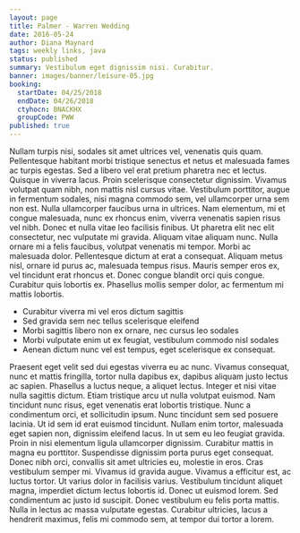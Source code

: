```yaml
---
layout: page
title: Palmer - Warren Wedding
date: 2016-05-24
author: Diana Maynard
tags: weekly links, java
status: published
summary: Vestibulum eget dignissim nisi. Curabitur.
banner: images/banner/leisure-05.jpg
booking:
  startDate: 04/25/2018
  endDate: 04/26/2018
  ctyhocn: BNACKHX
  groupCode: PWW
published: true
---
```

Nullam turpis nisi, sodales sit amet ultrices vel, venenatis quis quam. Pellentesque habitant morbi tristique senectus et netus et malesuada fames ac turpis egestas. Sed a libero vel erat pretium pharetra nec et lectus. Quisque in viverra lacus. Proin scelerisque consectetur dignissim. Vivamus volutpat quam nibh, non mattis nisl cursus vitae. Vestibulum porttitor, augue in fermentum sodales, nisi magna commodo sem, vel ullamcorper urna sem non est.
Nulla ullamcorper faucibus urna in ultrices. Nam elementum, mi et congue malesuada, nunc ex rhoncus enim, viverra venenatis sapien risus vel nibh. Donec et nulla vitae leo facilisis finibus. Ut pharetra elit nec elit consectetur, nec vulputate mi gravida. Aliquam vitae aliquam nunc. Nulla ornare mi a felis faucibus, volutpat venenatis mi tempor. Morbi ac malesuada dolor. Pellentesque dictum at erat a consequat. Aliquam metus nisl, ornare id purus ac, malesuada tempus risus. Mauris semper eros ex, vel tincidunt erat rhoncus et. Donec congue blandit orci quis congue. Curabitur quis lobortis ex. Phasellus mollis semper dolor, ac fermentum mi mattis lobortis.

* Curabitur viverra mi vel eros dictum sagittis
* Sed gravida sem nec tellus scelerisque eleifend
* Morbi sagittis libero non ex ornare, nec cursus leo sodales
* Morbi vulputate enim ut ex feugiat, vestibulum commodo nisl sodales
* Aenean dictum nunc vel est tempus, eget scelerisque ex consequat.

Praesent eget velit sed dui egestas viverra eu ac nunc. Vivamus consequat, nunc et mattis fringilla, tortor nulla dapibus ex, dapibus aliquam justo lectus ac sapien. Phasellus a luctus neque, a aliquet lectus. Integer et nisi vitae nulla sagittis dictum. Etiam tristique arcu ut nulla volutpat euismod. Nam tincidunt nunc risus, eget venenatis erat lobortis tristique. Nunc a condimentum orci, et sollicitudin ipsum. Nunc tincidunt sem sed posuere lacinia. Ut id sem id erat euismod tincidunt. Nullam enim tortor, malesuada eget sapien non, dignissim eleifend lacus.
In ut sem eu leo feugiat gravida. Proin in nisi elementum ligula ullamcorper dignissim. Curabitur mattis in magna eu porttitor. Suspendisse dignissim porta purus eget consequat. Donec nibh orci, convallis sit amet ultricies eu, molestie in eros. Cras vestibulum semper mi. Vivamus id gravida augue. Vivamus a efficitur est, ac luctus tortor. Ut varius dolor in facilisis varius. Vestibulum tincidunt aliquet magna, imperdiet dictum lectus lobortis id. Donec ut euismod lorem. Sed condimentum ac justo id suscipit. Donec vestibulum eu felis porta mattis. Nulla in lectus ac massa vulputate egestas. Curabitur ultricies, lacus a hendrerit maximus, felis mi commodo sem, at tempor dui tortor a lorem.
